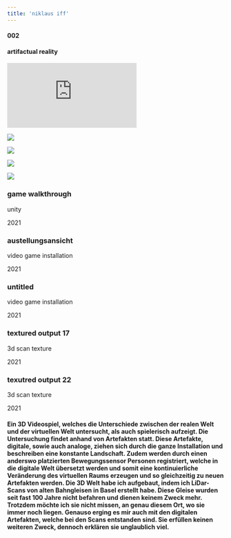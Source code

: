```yaml
---
title: 'niklaus iff'
---
```

<!-- number//title -->
<div class="work-col1">

#### 002

#### artifactual reality

</div>

<!-- images -->
<div class="work-col2-3">
<div class="work-col2">

<div class="work-ifr">
<div class="work-img">
<iframe src="https://player.vimeo.com/video/666509300?h=92b99cf6732&amp;badge=0&amp;autopause=0&amp;player_id=0&amp;app_id=58479" frameborder="0" allow="autoplay; fullscreen; picture-in-picture" allowfullscreen title="dauer standort render"></iframe><script src="https://player.vimeo.com/api/player.js"></script>
</div>
</div>

<div class="work-img">

![](/images/ar01.jpg)

</div>
<div class="work-img">

![](/images/IMG_1036.jpeg)

</div>
<div class="work-img">

![](/images/textured_output17.jpg)

</div>
<div class="work-img">

![](/images/textured_output22.jpg)

</div>
</div>

<!-- image info -->
<div class="work-col3">
<div class="work-col3-div">

### game walkthrough

unity

2021

</div>
<div class="work-col3-div">

### austellungsansicht

video game installation

2021

</div>
<div class="work-col3-div">

### untitled

video game installation

2021

</div>
<div class="work-col3-div">

### textured output 17

3d scan texture

2021

</div>
<div class="work-col3-div">

### texutred output 22

3d scan texture

2021

</div>
</div>
</div>

<!-- links -->
<div class="work-col4">

<!-- <a class="work-links" href="https://doc.niklausiff.ch/" target="_blank">doc</a> -->

<!-- <a class="work-links" href="https://github.com/nikischwdrtr/noindex" target="_blank">github</a> -->

</div>

<!-- text -->

#### Ein 3D Videospiel, welches die Unterschiede zwischen der realen Welt und der virtuellen Welt untersucht, als auch spielerisch aufzeigt. Die Untersuchung findet anhand von Artefakten statt. Diese Artefakte, digitale, sowie auch analoge, ziehen sich durch die ganze Installation und beschreiben eine konstante Landschaft. Zudem werden durch einen anderswo platzierten Bewegungssensor Personen registriert, welche in die digitale Welt übersetzt werden und somit eine kontinuierliche Veränderung des virtuellen Raums erzeugen und so gleichzeitig zu neuen Artefakten werden. Die 3D Welt habe ich aufgebaut, indem ich LiDar-Scans von alten Bahngleisen in Basel erstellt habe. Diese Gleise wurden seit fast 100 Jahre nicht befahren und dienen keinem Zweck mehr. Trotzdem möchte ich sie nicht missen, an genau diesem Ort, wo sie immer noch liegen. Genauso erging es mir auch mit den digitalen Artefakten, welche bei den Scans entstanden sind. Sie erfüllen keinen weiteren Zweck, dennoch erklären sie unglaublich viel.